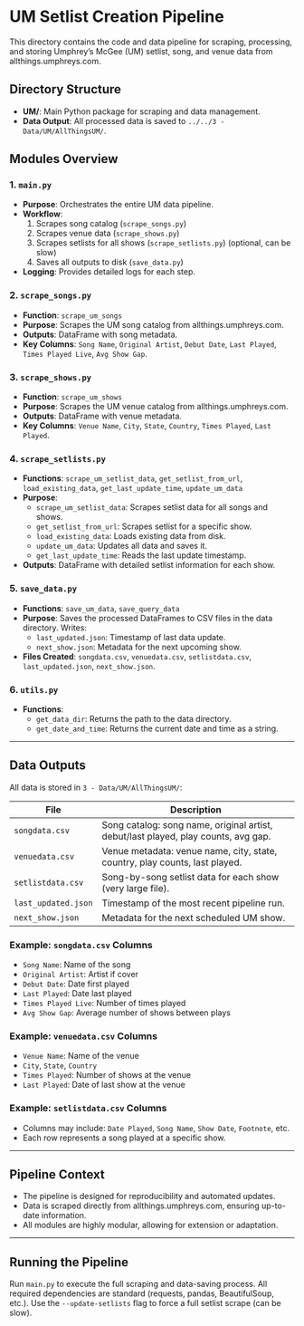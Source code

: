 # UM Setlist Creation Pipeline

This directory contains the code and data pipeline for scraping, processing, and storing Umphrey’s McGee (UM) setlist, song, and venue data from allthings.umphreys.com.

## Directory Structure

- **UM/**: Main Python package for scraping and data management.
- **Data Output**: All processed data is saved to `../../3 - Data/UM/AllThingsUM/`.

## Modules Overview

### 1. `main.py`
- **Purpose**: Orchestrates the entire UM data pipeline.
- **Workflow**:
  1. Scrapes song catalog (`scrape_songs.py`)
  2. Scrapes venue data (`scrape_shows.py`)
  3. Scrapes setlists for all shows (`scrape_setlists.py`) (optional, can be slow)
  4. Saves all outputs to disk (`save_data.py`)
- **Logging**: Provides detailed logs for each step.

### 2. `scrape_songs.py`
- **Function**: `scrape_um_songs`
- **Purpose**: Scrapes the UM song catalog from allthings.umphreys.com.
- **Outputs**: DataFrame with song metadata.
- **Key Columns**: `Song Name`, `Original Artist`, `Debut Date`, `Last Played`, `Times Played Live`, `Avg Show Gap`.

### 3. `scrape_shows.py`
- **Function**: `scrape_um_shows`
- **Purpose**: Scrapes the UM venue catalog from allthings.umphreys.com.
- **Outputs**: DataFrame with venue metadata.
- **Key Columns**: `Venue Name`, `City`, `State`, `Country`, `Times Played`, `Last Played`.

### 4. `scrape_setlists.py`
- **Functions**: `scrape_um_setlist_data`, `get_setlist_from_url`, `load_existing_data`, `get_last_update_time`, `update_um_data`
- **Purpose**: 
  - `scrape_um_setlist_data`: Scrapes setlist data for all songs and shows.
  - `get_setlist_from_url`: Scrapes setlist for a specific show.
  - `load_existing_data`: Loads existing data from disk.
  - `update_um_data`: Updates all data and saves it.
  - `get_last_update_time`: Reads the last update timestamp.
- **Outputs**: DataFrame with detailed setlist information for each show.

### 5. `save_data.py`
- **Functions**: `save_um_data`, `save_query_data`
- **Purpose**: Saves the processed DataFrames to CSV files in the data directory. Writes:
  - `last_updated.json`: Timestamp of last data update.
  - `next_show.json`: Metadata for the next upcoming show.
- **Files Created**: `songdata.csv`, `venuedata.csv`, `setlistdata.csv`, `last_updated.json`, `next_show.json`.

### 6. `utils.py`
- **Functions**: 
  - `get_data_dir`: Returns the path to the data directory.
  - `get_date_and_time`: Returns the current date and time as a string.

---

## Data Outputs

All data is stored in `3 - Data/UM/AllThingsUM/`:

| File                | Description                                                               |
|---------------------|---------------------------------------------------------------------------|
| `songdata.csv`      | Song catalog: song name, original artist, debut/last played, play counts, avg gap. |
| `venuedata.csv`     | Venue metadata: venue name, city, state, country, play counts, last played.|
| `setlistdata.csv`   | Song-by-song setlist data for each show (very large file).                |
| `last_updated.json` | Timestamp of the most recent pipeline run.                                |
| `next_show.json`    | Metadata for the next scheduled UM show.                                  |

### Example: `songdata.csv` Columns

- `Song Name`: Name of the song
- `Original Artist`: Artist if cover
- `Debut Date`: Date first played
- `Last Played`: Date last played
- `Times Played Live`: Number of times played
- `Avg Show Gap`: Average number of shows between plays

### Example: `venuedata.csv` Columns

- `Venue Name`: Name of the venue
- `City`, `State`, `Country`
- `Times Played`: Number of shows at the venue
- `Last Played`: Date of last show at the venue

### Example: `setlistdata.csv` Columns

- Columns may include: `Date Played`, `Song Name`, `Show Date`, `Footnote`, etc.
- Each row represents a song played at a specific show.

---

## Pipeline Context

- The pipeline is designed for reproducibility and automated updates.
- Data is scraped directly from allthings.umphreys.com, ensuring up-to-date information.
- All modules are highly modular, allowing for extension or adaptation.

---

## Running the Pipeline

Run `main.py` to execute the full scraping and data-saving process. All required dependencies are standard (requests, pandas, BeautifulSoup, etc.). Use the `--update-setlists` flag to force a full setlist scrape (can be slow).
